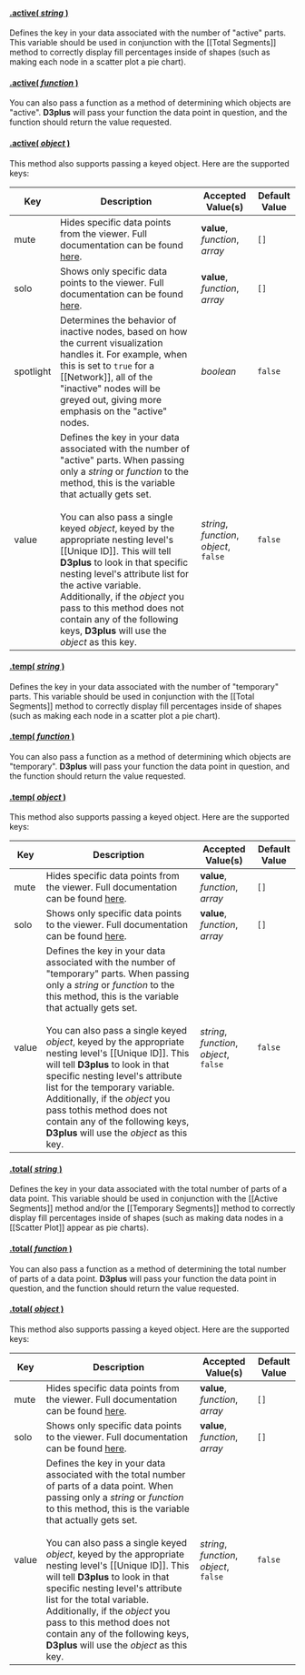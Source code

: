 #### <a name="active" href="#wiki-active">.active( *string* )</a>

Defines the key in your data associated with the number of "active" parts. This variable should be used in conjunction with the [[Total Segments]] method to correctly display fill percentages inside of shapes (such as making each node in a scatter plot a pie chart).

#### <a name="activefunction" href="#wiki-activefunction">.active( *function* )</a>

You can also pass a function as a method of determining which objects are "active". **D3plus** will pass your function the data point in question, and the function should return the value requested.

#### <a name="activeobject" href="#wiki-activeobject">.active( *object* )</a>

This method also supports passing a keyed object. Here are the supported keys:

| Key | Description | Accepted Value(s) | Default Value |
|---|---|---|---|
| mute | Hides specific data points from the viewer. Full documentation can be found [here](Data-Filtering#mute). | **value**, *function*, *array* | ```[]``` |
| solo | Shows only specific data points to the viewer. Full documentation can be found [here](Data-Filtering#solo). | **value**, *function*, *array* | ```[]``` |
| spotlight | Determines the behavior of inactive nodes, based on how the current visualization handles it. For example, when this is set to ```true``` for a [[Network]], all of the "inactive" nodes will be greyed out, giving more emphasis on the "active" nodes. | *boolean* | ```false``` |
| value | Defines the key in your data associated with the number of "active" parts. When passing only a *string* or *function* to the  method, this is the variable that actually gets set. <br><br> You can also pass a single keyed *object*, keyed by the appropriate nesting level's [[Unique ID]]. This will tell **D3plus** to look in that specific nesting level's attribute list for the active variable. Additionally, if the *object* you pass to this method does not contain any of the following keys, **D3plus** will use the *object* as this key. | *string*, *function*, *object*, ```false``` | ```false``` |

#### <a name="temp" href="#wiki-temp">.temp( *string* )</a>

Defines the key in your data associated with the number of "temporary" parts. This variable should be used in conjunction with the [[Total Segments]] method to correctly display fill percentages inside of shapes (such as making each node in a scatter plot a pie chart).

#### <a name="tempfunction" href="#wiki-tempfunction">.temp( *function* )</a>

You can also pass a function as a method of determining which objects are "temporary". **D3plus** will pass your function the data point in question, and the function should return the value requested.

#### <a name="tempobject" href="#wiki-tempobject">.temp( *object* )</a>

This method also supports passing a keyed object. Here are the supported keys:

| Key | Description | Accepted Value(s) | Default Value |
|---|---|---|---|
| mute | Hides specific data points from the viewer. Full documentation can be found [here](Data-Filtering#mute). | **value**, *function*, *array* | ```[]``` |
| solo | Shows only specific data points to the viewer. Full documentation can be found [here](Data-Filtering#solo). | **value**, *function*, *array* | ```[]``` |
| value | Defines the key in your data associated with the number of "temporary" parts. When passing only a *string*  or *function* to the this method, this is the variable that actually gets set.<br><br>You can also pass a single keyed *object*, keyed by the appropriate nesting level's [[Unique ID]]. This will tell **D3plus** to look in that specific nesting level's attribute list for the temporary variable. Additionally, if the *object* you pass tothis method does not contain any of the following keys, **D3plus** will use the *object* as this key. | *string*, *function*, *object*, ```false``` | ```false``` |

#### <a name="total" href="#wiki-total">.total( *string* )</a>

Defines the key in your data associated with the total number of parts of a data point. This variable should be used in conjunction with the [[Active Segments]] method and/or the [[Temporary Segments]] method to correctly display fill percentages inside of shapes (such as making data nodes in a [[Scatter Plot]] appear as pie charts).

#### <a name="totalfunction" href="#wiki-totalfunction">.total( *function* )</a>

You can also pass a function as a method of determining the total number of parts of a data point. **D3plus** will pass your function the data point in question, and the function should return the value requested.

#### <a name="totalobject" href="#wiki-totalobject">.total( *object* )</a>

This method also supports passing a keyed object. Here are the supported keys:

| Key | Description | Accepted Value(s) | Default Value |
|---|---|---|---|
| mute | Hides specific data points from the viewer. Full documentation can be found [here](Data-Filtering#mute). | **value**, *function*, *array* | ```[]``` |
| solo | Shows only specific data points to the viewer. Full documentation can be found [here](Data-Filtering#solo). | **value**, *function*, *array* | ```[]``` |
| value | Defines the key in your data associated with the total number of parts of a data point. When passing only a *string* or *function* to this method, this is the variable that actually gets set.<br><br>You can also pass a single keyed *object*, keyed by the appropriate nesting level's [[Unique ID]]. This will tell **D3plus** to look in that specific nesting level's attribute list for the total variable. Additionally, if the *object* you pass to this method does not contain any of the following keys, **D3plus** will use the *object* as this key. | *string*, *function*, *object*, ```false``` | ```false``` |
